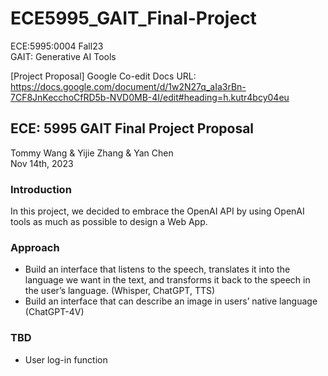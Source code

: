# ECE5995_GAIT_Final-Project
ECE:5995:0004 Fall23
<br>
GAIT: Generative AI Tools

[Project Proposal] Google Co-edit Docs URL: 
<br>
https://docs.google.com/document/d/1w2N27q_aIa3rBn-7CF8JnKecchoCfRD5b-NVD0MB-4I/edit#heading=h.kutr4bcy04eu

## ECE: 5995 GAIT Final Project Proposal

Tommy Wang & Yijie Zhang & Yan Chen
<br>
Nov 14th, 2023

### Introduction
In this project, we decided to embrace the OpenAI API by using OpenAI tools as much as possible to design a Web App.

### Approach
* Build an interface that listens to the speech, translates it into the language we want in the text, and transforms it back to the speech in the user’s language. (Whisper, ChatGPT, TTS)
* Build an interface that can describe an image in users’ native language (ChatGPT-4V)

### TBD
* User log-in function
